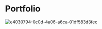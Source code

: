 # Portfolio


![e4030794-0c0d-4a06-a6ca-01df583d3fec](https://user-images.githubusercontent.com/70331030/193641803-5dca26a9-cb53-42ff-bb52-efdb068ce659.png)
